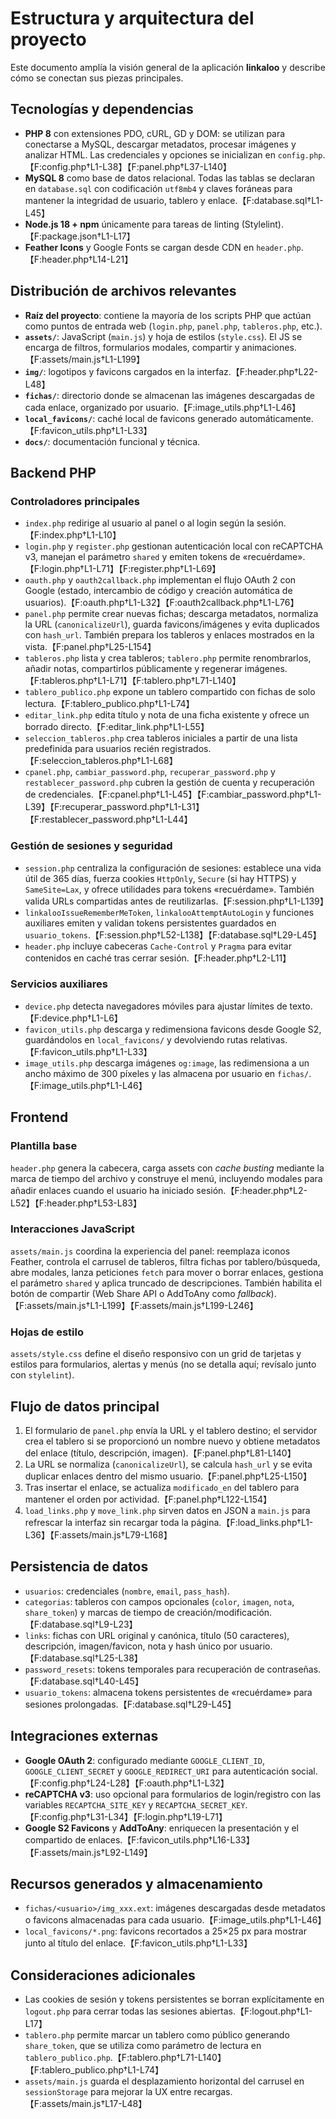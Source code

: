 # Estructura y arquitectura del proyecto

Este documento amplía la visión general de la aplicación **linkaloo** y describe cómo se conectan sus piezas principales.

## Tecnologías y dependencias

- **PHP 8** con extensiones PDO, cURL, GD y DOM: se utilizan para conectarse a MySQL, descargar metadatos, procesar imágenes y analizar HTML. Las credenciales y opciones se inicializan en `config.php`.【F:config.php†L1-L38】【F:panel.php†L37-L140】
- **MySQL 8** como base de datos relacional. Todas las tablas se declaran en `database.sql` con codificación `utf8mb4` y claves foráneas para mantener la integridad de usuario, tablero y enlace.【F:database.sql†L1-L45】
- **Node.js 18 + npm** únicamente para tareas de linting (Stylelint).【F:package.json†L1-L17】
- **Feather Icons** y Google Fonts se cargan desde CDN en `header.php`.【F:header.php†L14-L21】

## Distribución de archivos relevantes

- **Raíz del proyecto**: contiene la mayoría de los scripts PHP que actúan como puntos de entrada web (`login.php`, `panel.php`, `tableros.php`, etc.).
- **`assets/`**: JavaScript (`main.js`) y hoja de estilos (`style.css`). El JS se encarga de filtros, formularios modales, compartir y animaciones.【F:assets/main.js†L1-L199】
- **`img/`**: logotipos y favicons cargados en la interfaz.【F:header.php†L22-L48】
- **`fichas/`**: directorio donde se almacenan las imágenes descargadas de cada enlace, organizado por usuario.【F:image_utils.php†L1-L46】
- **`local_favicons/`**: caché local de favicons generado automáticamente.【F:favicon_utils.php†L1-L33】
- **`docs/`**: documentación funcional y técnica.

## Backend PHP

### Controladores principales

- `index.php` redirige al usuario al panel o al login según la sesión.【F:index.php†L1-L10】
- `login.php` y `register.php` gestionan autenticación local con reCAPTCHA v3, manejan el parámetro `shared` y emiten tokens de «recuérdame».【F:login.php†L1-L71】【F:register.php†L1-L69】
- `oauth.php` y `oauth2callback.php` implementan el flujo OAuth 2 con Google (estado, intercambio de código y creación automática de usuarios).【F:oauth.php†L1-L32】【F:oauth2callback.php†L1-L76】
- `panel.php` permite crear nuevas fichas; descarga metadatos, normaliza la URL (`canonicalizeUrl`), guarda favicons/imágenes y evita duplicados con `hash_url`. También prepara los tableros y enlaces mostrados en la vista.【F:panel.php†L25-L154】
- `tableros.php` lista y crea tableros; `tablero.php` permite renombrarlos, añadir notas, compartirlos públicamente y regenerar imágenes.【F:tableros.php†L1-L71】【F:tablero.php†L71-L140】
- `tablero_publico.php` expone un tablero compartido con fichas de solo lectura.【F:tablero_publico.php†L1-L74】
- `editar_link.php` edita título y nota de una ficha existente y ofrece un borrado directo.【F:editar_link.php†L1-L55】
- `seleccion_tableros.php` crea tableros iniciales a partir de una lista predefinida para usuarios recién registrados.【F:seleccion_tableros.php†L1-L68】
- `cpanel.php`, `cambiar_password.php`, `recuperar_password.php` y `restablecer_password.php` cubren la gestión de cuenta y recuperación de credenciales.【F:cpanel.php†L1-L45】【F:cambiar_password.php†L1-L39】【F:recuperar_password.php†L1-L31】【F:restablecer_password.php†L1-L44】

### Gestión de sesiones y seguridad

- `session.php` centraliza la configuración de sesiones: establece una vida útil de 365 días, fuerza cookies `HttpOnly`, `Secure` (si hay HTTPS) y `SameSite=Lax`, y ofrece utilidades para tokens «recuérdame». También valida URLs compartidas antes de reutilizarlas.【F:session.php†L1-L139】
- `linkalooIssueRememberMeToken`, `linkalooAttemptAutoLogin` y funciones auxiliares emiten y validan tokens persistentes guardados en `usuario_tokens`.【F:session.php†L52-L138】【F:database.sql†L29-L45】
- `header.php` incluye cabeceras `Cache-Control` y `Pragma` para evitar contenidos en caché tras cerrar sesión.【F:header.php†L2-L11】

### Servicios auxiliares

- `device.php` detecta navegadores móviles para ajustar límites de texto.【F:device.php†L1-L6】
- `favicon_utils.php` descarga y redimensiona favicons desde Google S2, guardándolos en `local_favicons/` y devolviendo rutas relativas.【F:favicon_utils.php†L1-L33】
- `image_utils.php` descarga imágenes `og:image`, las redimensiona a un ancho máximo de 300 píxeles y las almacena por usuario en `fichas/`.【F:image_utils.php†L1-L46】

## Frontend

### Plantilla base

`header.php` genera la cabecera, carga assets con *cache busting* mediante la marca de tiempo del archivo y construye el menú, incluyendo modales para añadir enlaces cuando el usuario ha iniciado sesión.【F:header.php†L2-L52】【F:header.php†L53-L83】

### Interacciones JavaScript

`assets/main.js` coordina la experiencia del panel: reemplaza iconos Feather, controla el carrusel de tableros, filtra fichas por tablero/búsqueda, abre modales, lanza peticiones `fetch` para mover o borrar enlaces, gestiona el parámetro `shared` y aplica truncado de descripciones. También habilita el botón de compartir (Web Share API o AddToAny como *fallback*).【F:assets/main.js†L1-L199】【F:assets/main.js†L199-L246】

### Hojas de estilo

`assets/style.css` define el diseño responsivo con un grid de tarjetas y estilos para formularios, alertas y menús (no se detalla aquí; revísalo junto con `stylelint`).

## Flujo de datos principal

1. El formulario de `panel.php` envía la URL y el tablero destino; el servidor crea el tablero si se proporcionó un nombre nuevo y obtiene metadatos del enlace (título, descripción, imagen).【F:panel.php†L81-L140】
2. La URL se normaliza (`canonicalizeUrl`), se calcula `hash_url` y se evita duplicar enlaces dentro del mismo usuario.【F:panel.php†L25-L150】
3. Tras insertar el enlace, se actualiza `modificado_en` del tablero para mantener el orden por actividad.【F:panel.php†L122-L154】
4. `load_links.php` y `move_link.php` sirven datos en JSON a `main.js` para refrescar la interfaz sin recargar toda la página.【F:load_links.php†L1-L36】【F:assets/main.js†L79-L168】

## Persistencia de datos

- `usuarios`: credenciales (`nombre`, `email`, `pass_hash`).
- `categorias`: tableros con campos opcionales (`color`, `imagen`, `nota`, `share_token`) y marcas de tiempo de creación/modificación.【F:database.sql†L9-L23】
- `links`: fichas con URL original y canónica, título (50 caracteres), descripción, imagen/favicon, nota y hash único por usuario.【F:database.sql†L25-L38】
- `password_resets`: tokens temporales para recuperación de contraseñas.【F:database.sql†L40-L45】
- `usuario_tokens`: almacena tokens persistentes de «recuérdame» para sesiones prolongadas.【F:database.sql†L29-L45】

## Integraciones externas

- **Google OAuth 2**: configurado mediante `GOOGLE_CLIENT_ID`, `GOOGLE_CLIENT_SECRET` y `GOOGLE_REDIRECT_URI` para autenticación social.【F:config.php†L24-L28】【F:oauth.php†L1-L32】
- **reCAPTCHA v3**: uso opcional para formularios de login/registro con las variables `RECAPTCHA_SITE_KEY` y `RECAPTCHA_SECRET_KEY`.【F:config.php†L31-L34】【F:login.php†L19-L71】
- **Google S2 Favicons** y **AddToAny**: enriquecen la presentación y el compartido de enlaces.【F:favicon_utils.php†L16-L33】【F:assets/main.js†L92-L149】

## Recursos generados y almacenamiento

- `fichas/<usuario>/img_xxx.ext`: imágenes descargadas desde metadatos o favicons almacenadas para cada usuario.【F:image_utils.php†L1-L46】
- `local_favicons/*.png`: favicons recortados a 25×25 px para mostrar junto al título del enlace.【F:favicon_utils.php†L1-L33】

## Consideraciones adicionales

- Las cookies de sesión y tokens persistentes se borran explícitamente en `logout.php` para cerrar todas las sesiones abiertas.【F:logout.php†L1-L17】
- `tablero.php` permite marcar un tablero como público generando `share_token`, que se utiliza como parámetro de lectura en `tablero_publico.php`.【F:tablero.php†L71-L140】【F:tablero_publico.php†L1-L74】
- `assets/main.js` guarda el desplazamiento horizontal del carrusel en `sessionStorage` para mejorar la UX entre recargas.【F:assets/main.js†L17-L48】
